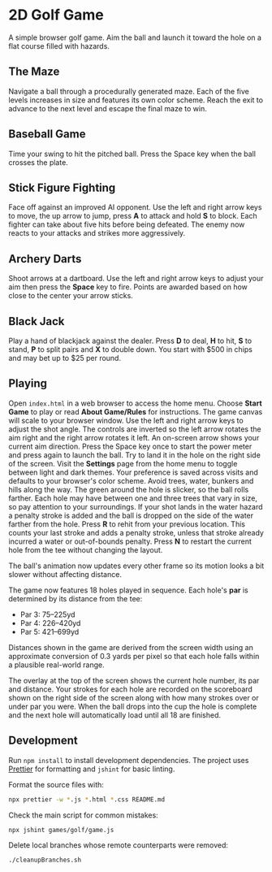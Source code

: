 # 2D Golf Game

A simple browser golf game. Aim the ball and launch it toward the hole on a flat course filled with hazards.

## The Maze

Navigate a ball through a procedurally generated maze. Each of the five levels increases in size and features its own color scheme. Reach the exit to advance to the next level and escape the final maze to win.

## Baseball Game

Time your swing to hit the pitched ball. Press the Space key when the ball crosses the plate.

## Stick Figure Fighting

Face off against an improved AI opponent. Use the left and right arrow keys to move, the
up arrow to jump, press **A** to attack and hold **S** to block. Each fighter can
take about five hits before being defeated. The enemy now reacts to your attacks
and strikes more aggressively.

## Archery Darts

Shoot arrows at a dartboard. Use the left and right arrow keys to adjust your
aim then press the **Space** key to fire. Points are awarded based on how close
to the center your arrow sticks.

## Black Jack

Play a hand of blackjack against the dealer. Press **D** to deal,
**H** to hit, **S** to stand, **P** to split pairs and **X** to double down.
You start with $500 in chips and may bet up to $25 per round.

## Playing

Open `index.html` in a web browser to access the home menu. Choose **Start Game** to play or read **About Game/Rules** for instructions. The game canvas will scale to your browser window. Use the left and right arrow keys to adjust the shot angle. The controls are inverted so the left arrow rotates the aim right and the right arrow rotates it left.
An on-screen arrow shows your current aim direction. Press the Space key once to start the power meter and press again to launch the ball. Try to land it in the hole on the right side of the screen.
Visit the **Settings** page from the home menu to toggle between light and dark themes. Your preference is saved across visits and defaults to your browser's color scheme.
Avoid trees, water, bunkers and hills along the way. The green around the hole is slicker, so the ball rolls farther. Each hole may have between one and three trees that vary in size, so pay attention to your surroundings. If your shot lands in the water hazard a penalty stroke is added and the ball is dropped on the side of the water farther from the hole.
Press **R** to rehit from your previous location. This counts your last stroke and adds a penalty stroke, unless that stroke already incurred a water or out-of-bounds penalty.
Press **N** to restart the current hole from the tee without changing the layout.

The ball's animation now updates every other frame so its motion looks a bit
slower without affecting distance.

The game now features 18 holes played in sequence. Each hole's **par** is
determined by its distance from the tee:

- Par 3: 75–225yd
- Par 4: 226–420yd
- Par 5: 421–699yd

Distances shown in the game are derived from the screen width using an
approximate conversion of 0.3 yards per pixel so that each hole falls within a
plausible real-world range.

The overlay at the
top of the screen shows the current hole number, its par and distance. Your
strokes for each hole are recorded on the scoreboard shown on the right side of
the screen along with how many strokes over or under par you were. When the
ball drops into the cup the hole is complete and the next hole will
automatically load until all 18 are finished.

## Development

Run `npm install` to install development dependencies. The project uses [Prettier](https://prettier.io/) for formatting and `jshint` for basic linting.

Format the source files with:

```bash
npx prettier -w *.js *.html *.css README.md
```

Check the main script for common mistakes:

```bash
npx jshint games/golf/game.js
```

Delete local branches whose remote counterparts were removed:

```bash
./cleanupBranches.sh
```

